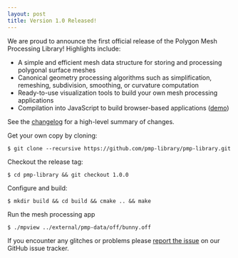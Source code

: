 ```yaml
---
layout: post
title: Version 1.0 Released!
---
```


We are proud to announce the first official release of the Polygon Mesh
Processing Library! Highlights include:

- A simple and efficient mesh data structure for storing and processing
  polygonal surface meshes
- Canonical geometry processing algorithms such as simplification, remeshing,
  subdivision, smoothing, or curvature computation
- Ready-to-use visualization tools to build your own mesh processing
  applications
- Compilation into JavaScript to build browser-based applications
  ([demo](https://www.pmp-library.org/mpview.html))

See the
[changelog](https://github.com/pmp-library/pmp-library/blob/master/CHANGELOG.md)
for a high-level summary of changes.

Get your own copy by cloning:

    $ git clone --recursive https://github.com/pmp-library/pmp-library.git

Checkout the release tag:

    $ cd pmp-library && git checkout 1.0.0

Configure and build:

    $ mkdir build && cd build && cmake .. && make

Run the mesh processing app

    $ ./mpview ../external/pmp-data/off/bunny.off

If you encounter any glitches or problems
please [report the issue](https://github.com/pmp-library/pmp-library/issues) on
our GitHub issue tracker.
